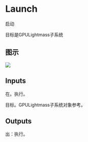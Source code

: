 # Launch

启动

目标是GPULightmass子系统

## 图示

![]($-20221218-19154328.png)

## Inputs

在。执行。

目标。GPULightmass子系统对象参考。  

## Outputs

出：执行。
